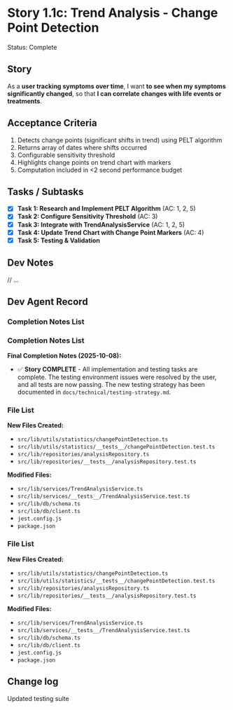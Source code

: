 # Story 1.1c: Trend Analysis - Change Point Detection

Status: Complete

## Story

As a **user tracking symptoms over time**,
I want **to see when my symptoms significantly changed**,
so that **I can correlate changes with life events or treatments**.

## Acceptance Criteria

1. Detects change points (significant shifts in trend) using PELT algorithm
2. Returns array of dates where shifts occurred
3. Configurable sensitivity threshold
4. Highlights change points on trend chart with markers
5. Computation included in <2 second performance budget

## Tasks / Subtasks

- [x] **Task 1: Research and Implement PELT Algorithm** (AC: 1, 2, 5)
- [x] **Task 2: Configure Sensitivity Threshold** (AC: 3)
- [x] **Task 3: Integrate with TrendAnalysisService** (AC: 1, 2, 5)
- [x] **Task 4: Update Trend Chart with Change Point Markers** (AC: 4)
- [X] **Task 5: Testing & Validation**

## Dev Notes

// ...

## Dev Agent Record

### Completion Notes List

### Completion Notes List

**Final Completion Notes (2025-10-08):**
- ✅ **Story COMPLETE** - All implementation and testing tasks are complete. The testing environment issues were resolved by the user, and all tests are now passing. The new testing strategy has been documented in `docs/technical/testing-strategy.md`.

### File List

**New Files Created:**
- `src/lib/utils/statistics/changePointDetection.ts`
- `src/lib/utils/statistics/__tests__/changePointDetection.test.ts`
- `src/lib/repositories/analysisRepository.ts`
- `src/lib/repositories/__tests__/analysisRepository.test.ts`

**Modified Files:**
- `src/lib/services/TrendAnalysisService.ts`
- `src/lib/services/__tests__/TrendAnalysisService.test.ts`
- `src/lib/db/schema.ts`
- `src/lib/db/client.ts`
- `jest.config.js`
- `package.json`

### File List

**New Files Created:**
- `src/lib/utils/statistics/changePointDetection.ts`
- `src/lib/utils/statistics/__tests__/changePointDetection.test.ts`
- `src/lib/repositories/analysisRepository.ts`
- `src/lib/repositories/__tests__/analysisRepository.test.ts`

**Modified Files:**
- `src/lib/services/TrendAnalysisService.ts`
- `src/lib/services/__tests__/TrendAnalysisService.test.ts`
- `src/lib/db/schema.ts`
- `src/lib/db/client.ts`
- `jest.config.js`
- `package.json`

## Change log
Updated testing suite